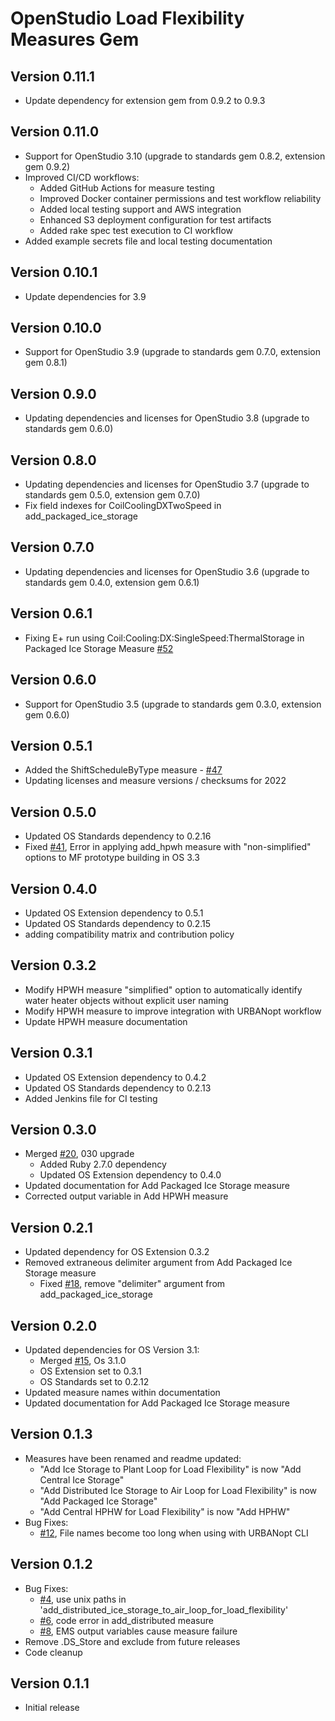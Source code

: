 # OpenStudio Load Flexibility Measures Gem

## Version 0.11.1
* Update dependency for extension gem from 0.9.2 to 0.9.3

## Version 0.11.0
* Support for OpenStudio 3.10 (upgrade to standards gem 0.8.2, extension gem 0.9.2)
* Improved CI/CD workflows:
  * Added GitHub Actions for measure testing
  * Improved Docker container permissions and test workflow reliability
  * Added local testing support and AWS integration
  * Enhanced S3 deployment configuration for test artifacts
  * Added rake spec test execution to CI workflow
* Added example secrets file and local testing documentation

## Version 0.10.1
* Update dependencies for 3.9

## Version 0.10.0
- Support for OpenStudio 3.9 (upgrade to standards gem 0.7.0, extension gem 0.8.1)

## Version 0.9.0
- Updating dependencies and licenses for OpenStudio 3.8 (upgrade to standards gem 0.6.0)

## Version 0.8.0
- Updating dependencies and licenses for OpenStudio 3.7 (upgrade to standards gem 0.5.0, extension gem 0.7.0)
- Fix field indexes for CoilCoolingDXTwoSpeed in add_packaged_ice_storage

## Version 0.7.0
- Updating dependencies and licenses for OpenStudio 3.6 (upgrade to standards gem 0.4.0, extension gem 0.6.1)

## Version 0.6.1
- Fixing E+ run using Coil:Cooling:DX:SingleSpeed:ThermalStorage in Packaged Ice Storage Measure [#52](https://github.com/NREL/openstudio-load-flexibility-measures-gem/issues/52)

## Version 0.6.0
- Support for OpenStudio 3.5 (upgrade to standards gem 0.3.0, extension gem 0.6.0)

## Version 0.5.1
- Added the ShiftScheduleByType measure - [#47](https://github.com/NREL/openstudio-load-flexibility-measures-gem/issues/47)
- Updating licenses and measure versions / checksums for 2022

## Version 0.5.0
* Updated OS Standards dependency to 0.2.16
* Fixed [#41](https://github.com/NREL/openstudio-load-flexibility-measures-gem/issues/41), Error in applying add_hpwh measure with "non-simplified" options to MF prototype building in OS 3.3

## Version 0.4.0
* Updated OS Extension dependency to 0.5.1
* Updated OS Standards dependency to 0.2.15
* adding compatibility matrix and contribution policy

## Version 0.3.2
* Modify HPWH measure "simplified" option to automatically identify water heater objects without explicit user naming
* Modify HPWH measure to improve integration with URBANopt workflow
* Update HPWH measure documentation

## Version 0.3.1
* Updated OS Extension dependency to 0.4.2
* Updated OS Standards dependency to 0.2.13
* Added Jenkins file for CI testing

## Version 0.3.0
* Merged [#20](https://github.com/NREL/openstudio-load-flexibility-measures-gem/pull/20), 030 upgrade
  * Added Ruby 2.7.0 dependency
  * Updated OS Extension dependency to 0.4.0
* Updated documentation for Add Packaged Ice Storage measure
* Corrected output variable in Add HPWH measure

## Version 0.2.1
* Updated dependency for OS Extension 0.3.2
* Removed extraneous delimiter argument from Add Packaged Ice Storage measure
  * Fixed [#18](https://github.com/NREL/openstudio-load-flexibility-measures-gem/issues/18), remove "delimiter" argument from add_packaged_ice_storage

## Version 0.2.0

* Updated dependencies for OS Version 3.1:
  * Merged [#15](https://github.com/NREL/openstudio-load-flexibility-measures-gem/pull/15), Os 3.1.0
  * OS Extension set to 0.3.1
  * OS Standards set to 0.2.12
* Updated measure names within documentation
* Updated documentation for Add Packaged Ice Storage measure

## Version 0.1.3

* Measures have been renamed and readme updated:
  * "Add Ice Storage to Plant Loop for Load Flexibility" is now "Add Central Ice Storage"
  * "Add Distributed Ice Storage to Air Loop for Load Flexibility" is now "Add Packaged Ice Storage"
  * "Add Central HPHW for Load Flexibility" is now "Add HPHW"
* Bug Fixes:
  * [#12](https://github.com/NREL/openstudio-load-flexibility-measures-gem/issues/12), File names become too long when using with URBANopt CLI

## Version 0.1.2

* Bug Fixes:
  * [#4](https://github.com/NREL/openstudio-load-flexibility-measures-gem/issues/4), use unix paths in 'add_distributed_ice_storage_to_air_loop_for_load_flexibility'
  * [#6](https://github.com/NREL/openstudio-load-flexibility-measures-gem/issues/6), code error in add_distributed measure
  * [#8](https://github.com/NREL/openstudio-load-flexibility-measures-gem/issues/8), EMS output variables cause measure failure
* Remove .DS_Store and exclude from future releases
* Code cleanup

## Version 0.1.1

* Initial release
